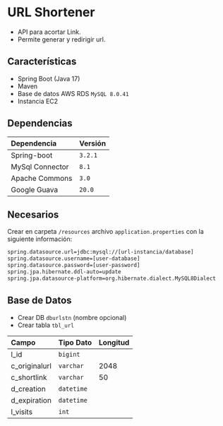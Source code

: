 
# URL Shortener

- API para acortar Link.
- Permite generar y redirigir url.

## Características

- Spring Boot (Java 17)
- Maven
- Base de datos AWS RDS `MySQL 8.0.41`
- Instancia EC2


## Dependencias

| Dependencia     | Versión  |
|:----------------|:---------|
| Spring-boot     | `3.2.1`  |
| MySql Connector | `8.1`    |
| Apache Commons  | `3.0`    |
| Google Guava    | `20.0`   |


## Necesarios

Crear en carpeta `/resources` archivo `application.properties` con la siguiente información:

```bash
spring.datasource.url=jdbc:mysql://[url-instancia/database]
spring.datasource.username=[user-database]
spring.datasource.password=[user-password]
spring.jpa.hibernate.ddl-auto=update
spring.jpa.datasource-platform=org.hibernate.dialect.MySQL8Dialect
```

## Base de Datos
- Crear DB `dburlstn` (nombre opcional)
- Crear tabla `tbl_url`

| Campo         | Tipo Dato   | Longitud |
|:--------------|:------------|:----------|
| l_id          | `bigint`    |
| c_originalurl | `varchar`   | 2048 |
| c_shortlink   | `varchar`   | 50 |
| d_creation    | `datetime`  |
| d_expiration  | `datetime`  |
| l_visits      | `int`       |

